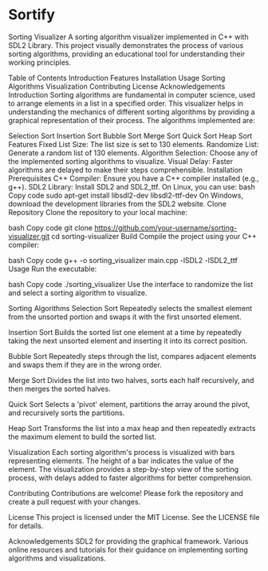 # Sortify
Sorting Visualizer
A sorting algorithm visualizer implemented in C++ with SDL2 Library. This project visually demonstrates the process of various sorting algorithms, providing an educational tool for understanding their working principles.

Table of Contents
Introduction
Features
Installation
Usage
Sorting Algorithms
Visualization
Contributing
License
Acknowledgements
Introduction
Sorting algorithms are fundamental in computer science, used to arrange elements in a list in a specified order. This visualizer helps in understanding the mechanics of different sorting algorithms by providing a graphical representation of their process. The algorithms implemented are:

Selection Sort
Insertion Sort
Bubble Sort
Merge Sort
Quick Sort
Heap Sort
Features
Fixed List Size: The list size is set to 130 elements.
Randomize List: Generate a random list of 130 elements.
Algorithm Selection: Choose any of the implemented sorting algorithms to visualize.
Visual Delay: Faster algorithms are delayed to make their steps comprehensible.
Installation
Prerequisites
C++ Compiler: Ensure you have a C++ compiler installed (e.g., g++).
SDL2 Library: Install SDL2 and SDL2_ttf. On Linux, you can use:
bash
Copy code
sudo apt-get install libsdl2-dev libsdl2-ttf-dev
On Windows, download the development libraries from the SDL2 website.
Clone Repository
Clone the repository to your local machine:

bash
Copy code
git clone https://github.com/your-username/sorting-visualizer.git
cd sorting-visualizer
Build
Compile the project using your C++ compiler:

bash
Copy code
g++ -o sorting_visualizer main.cpp -lSDL2 -lSDL2_ttf
Usage
Run the executable:

bash
Copy code
./sorting_visualizer
Use the interface to randomize the list and select a sorting algorithm to visualize.

Sorting Algorithms
Selection Sort
Repeatedly selects the smallest element from the unsorted portion and swaps it with the first unsorted element.

Insertion Sort
Builds the sorted list one element at a time by repeatedly taking the next unsorted element and inserting it into its correct position.

Bubble Sort
Repeatedly steps through the list, compares adjacent elements and swaps them if they are in the wrong order.

Merge Sort
Divides the list into two halves, sorts each half recursively, and then merges the sorted halves.

Quick Sort
Selects a 'pivot' element, partitions the array around the pivot, and recursively sorts the partitions.

Heap Sort
Transforms the list into a max heap and then repeatedly extracts the maximum element to build the sorted list.

Visualization
Each sorting algorithm's process is visualized with bars representing elements. The height of a bar indicates the value of the element. The visualization provides a step-by-step view of the sorting process, with delays added to faster algorithms for better comprehension.

Contributing
Contributions are welcome! Please fork the repository and create a pull request with your changes.

License
This project is licensed under the MIT License. See the LICENSE file for details.

Acknowledgements
SDL2 for providing the graphical framework.
Various online resources and tutorials for their guidance on implementing sorting algorithms and visualizations.
